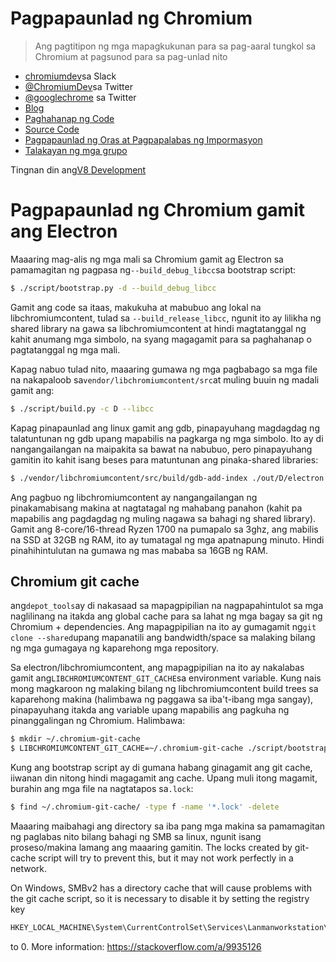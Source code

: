 # Pagpapaunlad ng Chromium

> Ang pagtitipon ng mga mapagkukunan para sa pag-aaral tungkol sa Chromium at pagsunod para sa pag-unlad nito

- [chromiumdev](https://chromiumdev-slack.herokuapp.com)sa Slack
- [@ChromiumDev](https://twitter.com/ChromiumDev)sa Twitter
- [@googlechrome](https://twitter.com/googlechrome) sa Twitter
- [Blog](https://blog.chromium.org)
- [Paghahanap ng Code](https://cs.chromium.org/)
- [Source Code](https://cs.chromium.org/chromium/src/)
- [Pagpapaunlad ng Oras at Pagpapalabas ng Impormasyon](https://www.chromium.org/developers/calendar)
- [Talakayan ng mga grupo](http://www.chromium.org/developers/discussion-groups)

Tingnan din ang[V8 Development](v8-development.md)

# Pagpapaunlad ng Chromium gamit ang Electron

Maaaring mag-alis ng mga mali sa Chromium gamit ag Electron sa pamamagitan ng pagpasa ng`--build_debug_libcc`sa bootstrap script:

```sh
$ ./script/bootstrap.py -d --build_debug_libcc
```

Gamit ang code sa itaas, makukuha at mabubuo ang lokal na libchromiumcontent, tulad sa `--build_release_libcc`, ngunit ito ay lilikha ng shared library na gawa sa libchromiumcontent at hindi magtatanggal ng kahit anumang mga simbolo, na syang magagamit para sa paghahanap o pagtatanggal ng mga mali.

Kapag nabuo tulad nito, maaaring gumawa ng mga pagbabago sa mga file na nakapaloob sa`vendor/libchromiumcontent/src`at muling buuin ng madali gamit ang:

```sh
$ ./script/build.py -c D --libcc
```

Kapag pinapaunlad ang linux gamit ang gdb, pinapayuhang magdagdag ng talatuntunan ng gdb upang mapabilis na pagkarga ng mga simbolo. Ito ay di nangangailangan na maipakita sa bawat na nabubuo, pero pinapayuhang gamitin ito kahit isang beses para matuntunan ang pinaka-shared libraries:

```sh
$ ./vendor/libchromiumcontent/src/build/gdb-add-index ./out/D/electron
```

Ang pagbuo ng libchromiumcontent ay nangangailangan ng pinakamabisang makina at nagtatagal ng mahabang panahon (kahit pa mapabilis ang pagdagdag ng muling nagawa sa bahagi ng shared library). Gamit ang 8-core/16-thread Ryzen 1700 na pumapalo sa 3ghz, ang mabilis na SSD at 32GB ng RAM, ito ay tumatagal ng mga apatnapung minuto. Hindi pinahihintulutan na gumawa ng mas mababa sa 16GB ng RAM.

## Chromium git cache

ang`depot_tools`ay di nakasaad sa mapagpipilian na nagpapahintulot sa mga naglilinang na itakda ang global cache para sa lahat ng mga bagay sa git ng Chromium + dependencies. Ang mapagpipilian na ito ay gumagamit ng`git clone --shared`upang mapanatili ang bandwidth/space sa malaking bilang ng mga gumagaya ng kaparehong mga repository.

Sa electron/libchromiumcontent, ang mapagpipilian na ito ay nakalabas gamit ang`LIBCHROMIUMCONTENT_GIT_CACHE`sa environment variable. Kung nais mong magkaroon ng malaking bilang ng libchromiumcontent build trees sa kaparehong makina (halimbawa ng paggawa sa iba't-ibang mga sangay), pinapayuhang itakda ang variable upang mapabilis ang pagkuha ng pinanggalingan ng Chromium. Halimbawa:

```sh
$ mkdir ~/.chromium-git-cache
$ LIBCHROMIUMCONTENT_GIT_CACHE=~/.chromium-git-cache ./script/bootstrap.py -d --build_debug_libcc
```

Kung ang bootstrap script ay di gumana habang ginagamit ang git cache, iiwanan din nitong hindi magagamit ang cache. Upang muli itong magamit, burahin ang mga file na nagtatapos sa`.lock`:

```sh
$ find ~/.chromium-git-cache/ -type f -name '*.lock' -delete
```

Maaaring maibahagi ang directory sa iba pang mga makina sa pamamagitan ng paglabas nito bilang bahagi ng SMB sa linux, ngunit isang proseso/makina lamang ang maaaring gamitin. The locks created by git-cache script will try to prevent this, but it may not work perfectly in a network.

On Windows, SMBv2 has a directory cache that will cause problems with the git cache script, so it is necessary to disable it by setting the registry key

```sh
HKEY_LOCAL_MACHINE\System\CurrentControlSet\Services\Lanmanworkstation\Parameters\DirectoryCacheLifetime
```

to 0. More information: https://stackoverflow.com/a/9935126
